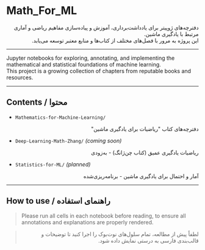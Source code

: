 # Math_For_ML

<div dir="rtl" align="right">

دفترچه‌های ژوپیتر برای یادداشت‌برداری، آموزش و پیاده‌سازی مفاهیم ریاضی و آماری مرتبط با یادگیری ماشین.  
این پروژه به مرور با فصل‌های مختلف از کتاب‌ها و منابع معتبر توسعه می‌یابد.

</div>

---

Jupyter notebooks for exploring, annotating, and implementing the mathematical and statistical foundations of machine learning.  
This project is a growing collection of chapters from reputable books and resources.

---

## Contents / محتوا

- `Mathematics-for-Machine-Learning/`  
  <div dir="rtl" align="right">دفترچه‌های کتاب "ریاضیات برای یادگیری ماشین"</div>

- `Deep-Learning-Math-Zhang/` *(coming soon)*  
  <div dir="rtl" align="right">ریاضیات یادگیری عمیق (کتاب چن‌ژانگ) - به‌زودی</div>

- `Statistics-for-ML/` *(planned)*  
  <div dir="rtl" align="right">آمار و احتمال برای یادگیری ماشین - برنامه‌ریزی‌شده</div>

---

## How to use / راهنمای استفاده

> Please run all cells in each notebook before reading, to ensure all annotations and explanations are properly rendered.

<div dir="rtl" align="right">

> لطفاً پیش از مطالعه، تمام سلول‌های نوت‌بوک را اجرا کنید تا توضیحات و قالب‌بندی فارسی به درستی نمایش داده شود.

</div>
